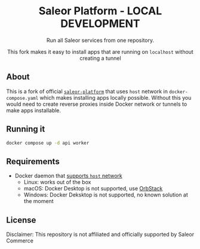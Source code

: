 <div align="center">
  <h1>Saleor Platform - LOCAL DEVELOPMENT</h1>
</div>

<div align="center">
  <p>Run all Saleor services from one repository.</p>
  <p>This fork makes it easy to install apps that are running on <code>localhost</code> without creating a tunnel</p>
</div>

## About

This is a fork of official [`saleor-platform`](https://github.com/saleor/saleor-platform) that uses `host` network in `docker-compose.yaml` which makes installing apps locally possible.
Without this you would need to create reverse proxies inside Docker network or tunnels to make apps installable.

## Running it

```bash
docker compose up -d api worker
```

## Requirements

- Docker daemon that [supports `host` network](https://docs.docker.com/network/host/)
  - Linux: works out of the box
  - macOS: Docker Desktop is not supported, use [OrbStack](https://orbstack.dev/)
  - Windows: Docker Deksktop is not supported, no known solution at the moment

## License

Disclaimer: This repository is not affiliated and officially supported by Saleor Commerce
